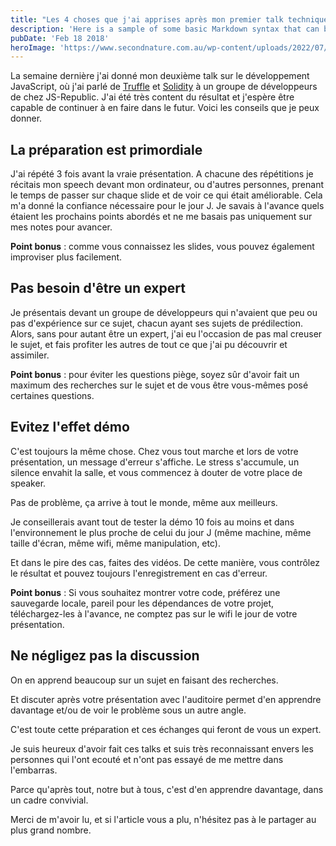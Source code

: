 ```yaml
---
title: "Les 4 choses que j'ai apprises après mon premier talk technique"
description: 'Here is a sample of some basic Markdown syntax that can be used when writing Markdown content in Astro.'
pubDate: 'Feb 18 2018'
heroImage: 'https://www.secondnature.com.au/wp-content/uploads/2022/07/shutterstock_1170155062-man-presenting-at-conference-in-t-shirt-min.jpg'
---
```


La semaine dernière j'ai donné mon deuxième talk sur le développement JavaScript, où j'ai parlé de [Truffle](http://truffleframework.com/) et [Solidity](https://soliditylang.com/) à un groupe de développeurs de chez JS-Republic.
J'ai été très content du résultat et j'espère être capable de continuer à en faire dans le futur.
Voici les conseils que je peux donner.

## La préparation est primordiale

J'ai répété 3 fois avant la vraie présentation. A chacune des répétitions je récitais mon speech devant mon ordinateur, ou d'autres personnes, prenant le temps de passer sur chaque slide et de voir ce qui était améliorable.
Cela m'a donné la confiance nécessaire pour le jour J.
Je savais à l'avance quels étaient les prochains points abordés et ne me basais pas uniquement sur mes notes pour avancer.

**Point bonus** : comme vous connaissez les slides, vous pouvez également improviser plus facilement.

## Pas besoin d'être un expert

Je présentais devant un groupe de développeurs qui n'avaient que peu ou pas d'expérience sur ce sujet, chacun ayant ses sujets de prédilection.
Alors, sans pour autant être un expert, j'ai eu l'occasion de pas mal creuser le sujet, et fais profiter les autres de tout ce que j'ai pu découvrir et assimiler.

**Point bonus** : pour éviter les questions piège, soyez sûr d'avoir fait un maximum des recherches sur le sujet et de vous être vous-mêmes posé certaines questions.

## Evitez l'effet démo

C'est toujours la même chose. Chez vous tout marche et lors de votre présentation, un message d'erreur s'affiche. Le stress s'accumule, un silence envahit la salle, et vous commencez à douter de votre place de speaker.

Pas de problème, ça arrive à tout le monde, même aux meilleurs.

Je conseillerais avant tout de tester la démo 10 fois au moins et dans l'environnement le plus proche de celui du jour J (même machine, même taille d'écran, même wifi, même manipulation, etc).

Et dans le pire des cas, faites des vidéos. De cette manière, vous contrôlez le résultat et pouvez toujours l'enregistrement en cas d'erreur.

**Point bonus** : Si vous souhaitez montrer votre code, préférez une sauvegarde locale, pareil pour les dépendances de votre projet, téléchargez-les à l'avance, ne comptez pas sur le wifi le jour de votre présentation.

## Ne négligez pas la discussion

On en apprend beaucoup sur un sujet en faisant des recherches.

Et discuter après votre présentation avec l'auditoire permet d'en apprendre davantage et/ou de voir le problème sous un autre angle.

C'est toute cette préparation et ces échanges qui feront de vous un expert.

Je suis heureux d'avoir fait ces talks et suis très reconnaissant envers les personnes qui l'ont ecouté et n'ont pas essayé de me mettre dans l'embarras.

Parce qu'après tout, notre but à tous, c'est d'en apprendre davantage, dans un cadre convivial.

Merci de m'avoir lu, et si l'article vous a plu, n'hésitez pas à le partager au plus grand nombre.